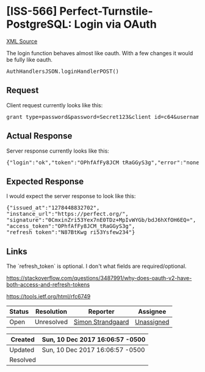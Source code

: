 # [ISS-566] Perfect-Turnstile-PostgreSQL: Login via OAuth

[XML Source](../xml/ISS-566.xml)
<p><p>The login function behaves almost like oauth. With a few changes it would be fully like oauth.</p>

<div class="preformatted panel" style="border-width: 1px;"><div class="preformattedContent panelContent">
<pre>AuthHandlersJSON.loginHandlerPOST()
</pre>
</div></div>

<h2><a name="Request"></a>Request</h2>

<p>Client request currently looks like this:</p>

<div class="preformatted panel" style="border-width: 1px;"><div class="preformattedContent panelContent">
<pre>grant_type=password&amp;password=Secret123&amp;client_id=c64&amp;username=c64.gamer%40perfect.org
</pre>
</div></div>


<h2><a name="ActualResponse"></a>Actual Response</h2>

<p>Server response currently looks like this:</p>
<div class="preformatted panel" style="border-width: 1px;"><div class="preformattedContent panelContent">
<pre>{"login":"ok","token":"OPhfAfFy8JCM_tRaGGyS3g","error":"none"}
</pre>
</div></div>


<h2><a name="ExpectedResponse"></a>Expected Response</h2>

<p>I would expect the server response to look like this:</p>
<div class="preformatted panel" style="border-width: 1px;"><div class="preformattedContent panelContent">
<pre>{"issued_at":"1278448832702",
"instance_url":"https://perfect.org/",
"signature":"0CmxinZri53Yex7nE0TDz+MpIvWYGb/bdJ6hXfOH6EQ=",
"access_token":"OPhfAfFy8JCM_tRaGGyS3g",
"refresh_token":"N87BtKwg_ri53Ysfew234"}
</pre>
</div></div>


<h2><a name="Links"></a>Links</h2>

<p>The `refresh_token` is optional. I don't what fields are required/optional.</p>

<p><a href="https://stackoverflow.com/questions/3487991/why-does-oauth-v2-have-both-access-and-refresh-tokens" class="external-link" rel="nofollow">https://stackoverflow.com/questions/3487991/why-does-oauth-v2-have-both-access-and-refresh-tokens</a></p>

<p><a href="https://tools.ietf.org/html/rfc6749" class="external-link" rel="nofollow">https://tools.ietf.org/html/rfc6749</a></p>
</p>





Status|Resolution|Reporter|Assignee
------|----------|--------|--------
Open|Unresolved|[Simon Strandgaard](neoneye)|[Unassigned]($-1)





Created|Sun, 10 Dec 2017 16:06:57 -0500
-------|--------------
Updated|Sun, 10 Dec 2017 16:06:57 -0500
Resolved|




